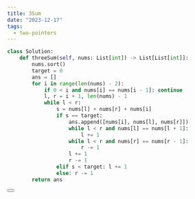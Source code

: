 ```yaml
---
title: 3Sum
date: "2023-12-17"
tags:
  - two-pointers
---
```


<script lang="ts">
  import Button from './button.svelte'
</script>

```python
class Solution:
    def threeSum(self, nums: List[int]) -> List[List[int]]:
        nums.sort()
        target = 0
        ans = []
        for i in range(len(nums) - 2):
            if 0 < i and nums[i] == nums[i - 1]: continue
            l, r = i + 1, len(nums) - 1
            while l < r:
                s = nums[l] + nums[r] + nums[i]
                if s == target:
                    ans.append([nums[i], nums[l], nums[r]])
                    while l < r and nums[l] == nums[l + 1]:
                        l += 1
                    while l < r and nums[r] == nums[r - 1]:
                        r -= 1
                    l += 1
                    r -= 1
                elif s < target: l += 1
                else: r -= 1
        return ans

```

<Button link="https://leetcode.com/problems/3sum/description/" />
